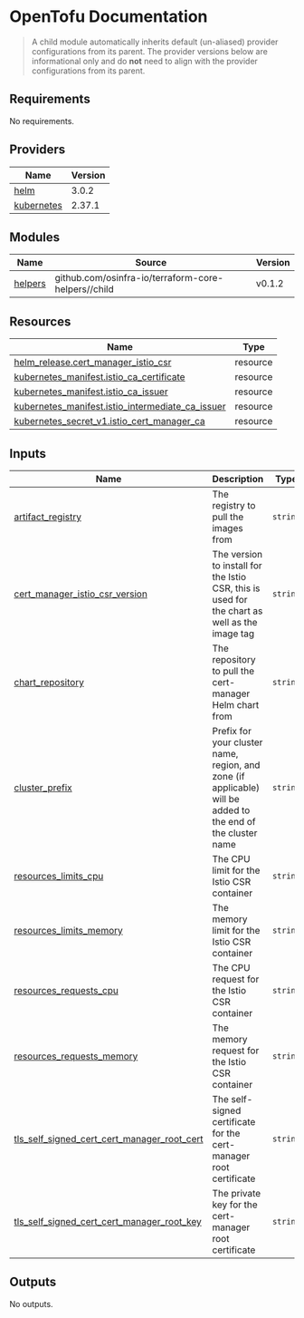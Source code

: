 # OpenTofu Documentation

> A child module automatically inherits default (un-aliased) provider configurations from its parent. The provider versions below are informational only and do **not** need to align with the provider configurations from its parent.

<!-- BEGIN_TF_DOCS -->
## Requirements

No requirements.

## Providers

| Name | Version |
|------|---------|
| <a name="provider_helm"></a> [helm](#provider\_helm) | 3.0.2 |
| <a name="provider_kubernetes"></a> [kubernetes](#provider\_kubernetes) | 2.37.1 |

## Modules

| Name | Source | Version |
|------|--------|---------|
| <a name="module_helpers"></a> [helpers](#module\_helpers) | github.com/osinfra-io/terraform-core-helpers//child | v0.1.2 |

## Resources

| Name | Type |
|------|------|
| [helm_release.cert_manager_istio_csr](https://search.opentofu.org/provider/hashicorp/helm/latest/docs/resources/release) | resource |
| [kubernetes_manifest.istio_ca_certificate](https://search.opentofu.org/provider/hashicorp/kubernetes/latest/docs/resources/manifest) | resource |
| [kubernetes_manifest.istio_ca_issuer](https://search.opentofu.org/provider/hashicorp/kubernetes/latest/docs/resources/manifest) | resource |
| [kubernetes_manifest.istio_intermediate_ca_issuer](https://search.opentofu.org/provider/hashicorp/kubernetes/latest/docs/resources/manifest) | resource |
| [kubernetes_secret_v1.istio_cert_manager_ca](https://search.opentofu.org/provider/hashicorp/kubernetes/latest/docs/resources/secret_v1) | resource |

## Inputs

| Name | Description | Type | Default | Required |
|------|-------------|------|---------|:--------:|
| <a name="input_artifact_registry"></a> [artifact\_registry](#input\_artifact\_registry) | The registry to pull the images from | `string` | `"us-docker.pkg.dev/plt-lz-services-tf79-prod/plt-docker-virtual"` | no |
| <a name="input_cert_manager_istio_csr_version"></a> [cert\_manager\_istio\_csr\_version](#input\_cert\_manager\_istio\_csr\_version) | The version to install for the Istio CSR, this is used for the chart as well as the image tag | `string` | `"0.14.2"` | no |
| <a name="input_chart_repository"></a> [chart\_repository](#input\_chart\_repository) | The repository to pull the cert-manager Helm chart from | `string` | `"https://charts.jetstack.io"` | no |
| <a name="input_cluster_prefix"></a> [cluster\_prefix](#input\_cluster\_prefix) | Prefix for your cluster name, region, and zone (if applicable) will be added to the end of the cluster name | `string` | n/a | yes |
| <a name="input_resources_limits_cpu"></a> [resources\_limits\_cpu](#input\_resources\_limits\_cpu) | The CPU limit for the Istio CSR container | `string` | `"50m"` | no |
| <a name="input_resources_limits_memory"></a> [resources\_limits\_memory](#input\_resources\_limits\_memory) | The memory limit for the Istio CSR container | `string` | `"64Mi"` | no |
| <a name="input_resources_requests_cpu"></a> [resources\_requests\_cpu](#input\_resources\_requests\_cpu) | The CPU request for the Istio CSR container | `string` | `"25m"` | no |
| <a name="input_resources_requests_memory"></a> [resources\_requests\_memory](#input\_resources\_requests\_memory) | The memory request for the Istio CSR container | `string` | `"32Mi"` | no |
| <a name="input_tls_self_signed_cert_cert_manager_root_cert"></a> [tls\_self\_signed\_cert\_cert\_manager\_root\_cert](#input\_tls\_self\_signed\_cert\_cert\_manager\_root\_cert) | The self-signed certificate for the cert-manager root certificate | `string` | n/a | yes |
| <a name="input_tls_self_signed_cert_cert_manager_root_key"></a> [tls\_self\_signed\_cert\_cert\_manager\_root\_key](#input\_tls\_self\_signed\_cert\_cert\_manager\_root\_key) | The private key for the cert-manager root certificate | `string` | n/a | yes |

## Outputs

No outputs.
<!-- END_TF_DOCS -->
